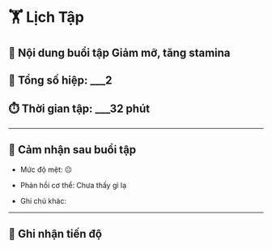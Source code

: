 # 🏋️ Lịch Tập 
## 📌 Nội dung buổi tập Giảm mỡ, tăng stamina

## 🔁 Tổng số hiệp: ___2

## ⏱️ Thời gian tập: ___32 phút

---

## 📓 Cảm nhận sau buổi tập

- Mức độ mệt: 😐 
    
- Phản hồi cơ thể: Chưa thấy gì lạ
    
- Ghi chú khác: 
    

---

## 🎯 Ghi nhận tiến độ